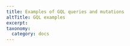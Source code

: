 ```yaml
---
title: Examples of GQL queries and mutations
altTitle: GQL examples
excerpt:
taxonomy:
  category: docs
---
```

